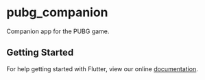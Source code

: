 # pubg_companion

Companion app for the PUBG game.

## Getting Started

For help getting started with Flutter, view our online
[documentation](https://flutter.io/).
